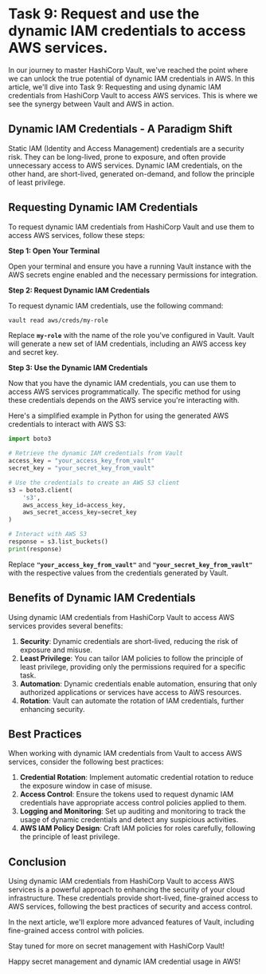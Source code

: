 # Task 9: Request and use the dynamic IAM credentials to access AWS services.

In our journey to master HashiCorp Vault, we've reached the point where we can unlock the true potential of dynamic IAM credentials in AWS. In this article, we'll dive into Task 9: Requesting and using dynamic IAM credentials from HashiCorp Vault to access AWS services. This is where we see the synergy between Vault and AWS in action.

## **Dynamic IAM Credentials - A Paradigm Shift**

Static IAM (Identity and Access Management) credentials are a security risk. They can be long-lived, prone to exposure, and often provide unnecessary access to AWS services. Dynamic IAM credentials, on the other hand, are short-lived, generated on-demand, and follow the principle of least privilege.

## **Requesting Dynamic IAM Credentials**

To request dynamic IAM credentials from HashiCorp Vault and use them to access AWS services, follow these steps:

**Step 1: Open Your Terminal**

Open your terminal and ensure you have a running Vault instance with the AWS secrets engine enabled and the necessary permissions for integration.

**Step 2: Request Dynamic IAM Credentials**

To request dynamic IAM credentials, use the following command:

```bash
vault read aws/creds/my-role
```

Replace **`my-role`** with the name of the role you've configured in Vault. Vault will generate a new set of IAM credentials, including an AWS access key and secret key.

**Step 3: Use the Dynamic IAM Credentials**

Now that you have the dynamic IAM credentials, you can use them to access AWS services programmatically. The specific method for using these credentials depends on the AWS service you're interacting with.

Here's a simplified example in Python for using the generated AWS credentials to interact with AWS S3:

```python
import boto3

# Retrieve the dynamic IAM credentials from Vault
access_key = "your_access_key_from_vault"
secret_key = "your_secret_key_from_vault"

# Use the credentials to create an AWS S3 client
s3 = boto3.client(
    's3',
    aws_access_key_id=access_key,
    aws_secret_access_key=secret_key
)

# Interact with AWS S3
response = s3.list_buckets()
print(response)
```

Replace **`"your_access_key_from_vault"`** and **`"your_secret_key_from_vault"`** with the respective values from the credentials generated by Vault.

## **Benefits of Dynamic IAM Credentials**

Using dynamic IAM credentials from HashiCorp Vault to access AWS services provides several benefits:

1. **Security**: Dynamic credentials are short-lived, reducing the risk of exposure and misuse.
2. **Least Privilege**: You can tailor IAM policies to follow the principle of least privilege, providing only the permissions required for a specific task.
3. **Automation**: Dynamic credentials enable automation, ensuring that only authorized applications or services have access to AWS resources.
4. **Rotation**: Vault can automate the rotation of IAM credentials, further enhancing security.

## **Best Practices**

When working with dynamic IAM credentials from Vault to access AWS services, consider the following best practices:

1. **Credential Rotation**: Implement automatic credential rotation to reduce the exposure window in case of misuse.
2. **Access Control**: Ensure the tokens used to request dynamic IAM credentials have appropriate access control policies applied to them.
3. **Logging and Monitoring**: Set up auditing and monitoring to track the usage of dynamic credentials and detect any suspicious activities.
4. **AWS IAM Policy Design**: Craft IAM policies for roles carefully, following the principle of least privilege.

## **Conclusion**

Using dynamic IAM credentials from HashiCorp Vault to access AWS services is a powerful approach to enhancing the security of your cloud infrastructure. These credentials provide short-lived, fine-grained access to AWS services, following the best practices of security and access control.

In the next article, we'll explore more advanced features of Vault, including fine-grained access control with policies.

Stay tuned for more on secret management with HashiCorp Vault!

Happy secret management and dynamic IAM credential usage in AWS!